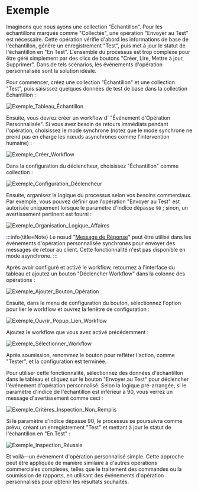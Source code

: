 # Exemple

Imaginons que nous ayons une collection "Échantillon". Pour les échantillons marqués comme "Collectés", une opération "Envoyer au Test" est nécessaire. Cette opération vérifie d'abord les informations de base de l'échantillon, génère un enregistrement "Test", puis met à jour le statut de l'échantillon en "En Test". L'ensemble du processus est trop complexe pour être géré simplement par des clics de boutons "Créer, Lire, Mettre à jour, Supprimer". Dans de tels scénarios, les événements d'opération personnalisée sont la solution idéale.

Pour commencer, créez une collection "Échantillon" et une collection "Test", puis saisissez quelques données de test de base dans la collection Échantillon :

![Exemple_Tableau_Échantillon](https://static-docs.nocobase.com/20240509172234.png)

Ensuite, vous devrez créer un workflow d' "Événement d'Opération Personnalisée". Si vous avez besoin de retours immédiats pendant l'opération, choisissez le mode synchrone (notez que le mode synchrone ne prend pas en charge les nœuds asynchrones comme l'intervention humaine) :

![Exemple_Créer_Workflow](https://static-docs.nocobase.com/20240509173106.png)

Dans la configuration du déclencheur, choisissez "Échantillon" comme collection :

![Exemple_Configuration_Déclencheur](https://static-docs.nocobase.com/20240509173148.png)

Ensuite, organisez la logique du processus selon vos besoins commerciaux. Par exemple, vous pouvez définir que l'opération "Envoyer au Test" est autorisée uniquement lorsque le paramètre d'indice dépasse `90` ; sinon, un avertissement pertinent est fourni :

![Exemple_Organisation_Logique_Affaires](https://static-docs.nocobase.com/20240509174159.png)

:::info{title=Note}
Le nœud "[Message de Réponse](../../nodes/response-message.md)" peut être utilisé dans les événements d'opération personnalisée synchrones pour envoyer des messages de retour au client. Cette fonctionnalité n'est pas disponible en mode asynchrone.
:::

Après avoir configuré et activé le workflow, retournez à l'interface du tableau et ajoutez un bouton "Déclencher Workflow" dans la colonne des opérations :

![Exemple_Ajouter_Bouton_Opération](https://static-docs.nocobase.com/20240509174525.png)

Ensuite, dans le menu de configuration du bouton, sélectionnez l'option pour lier le workflow et ouvrez la fenêtre de configuration :

![Exemple_Ouvrir_Popup_Lien_Workflow](https://static-docs.nocobase.com/20240509174633.png)

Ajoutez le workflow que vous avez activé précédemment :

![Exemple_Sélectionner_Workflow](https://static-docs.nocobase.com/20240509174723.png)

Après soumission, renommez le bouton pour refléter l'action, comme "Tester", et la configuration est terminée.

Pour utiliser cette fonctionnalité, sélectionnez des données d'échantillon dans le tableau et cliquez sur le bouton "Envoyer au Test" pour déclencher l'événement d'opération personnalisé. Selon la logique pré-arrangée, si le paramètre d'indice de l'échantillon est inférieur à 90, vous verrez un message d'avertissement comme ceci :

![Exemple_Critères_Inspection_Non_Remplis](https://static-docs.nocobase.com/20240509175026.png)

Si le paramètre d'indice dépasse 90, le processus se poursuivra comme prévu, créant un enregistrement "Test" et mettant à jour le statut de l'échantillon en "En Test" :

![Exemple_Inspection_Réussie](https://static-docs.nocobase.com/20240509175247.png)

Et voilà—un événement d'opération personnalisé simple. Cette approche peut être appliquée de manière similaire à d'autres opérations commerciales complexes, telles que le traitement des commandes ou la soumission de rapports, en utilisant des événements d'opération personnalisés pour obtenir les résultats souhaités.
